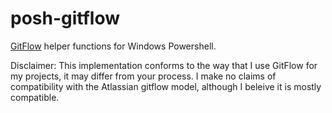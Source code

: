 # posh-gitflow

[GitFlow](https://www.atlassian.com/git/tutorials/comparing-workflows/feature-branch-workflow) helper functions for Windows Powershell.

Disclaimer: This implementation conforms to the way that I use GitFlow for my projects, it may differ from your process. I make no claims of compatibility with the Atlassian gitflow model, although I beleive it is mostly compatible.
